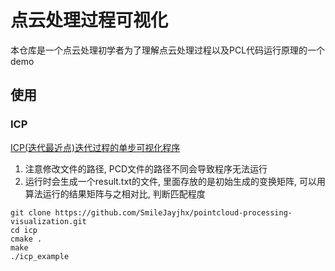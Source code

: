# 点云处理过程可视化

本仓库是一个点云处理初学者为了理解点云处理过程以及PCL代码运行原理的一个demo



## 使用

### ICP

[ICP(迭代最近点)迭代过程的单步可视化程序](https://blog.csdn.net/SmileJayNew/article/details/135496381)

1. 注意修改文件的路径, PCD文件的路径不同会导致程序无法运行
2. 运行时会生成一个result.txt的文件, 里面存放的是初始生成的变换矩阵, 可以用算法运行的结果矩阵与之相对比, 判断匹配程度

```shell
git clone https://github.com/SmileJayjhx/pointcloud-processing-visualization.git
cd icp
cmake .
make
./icp_example
```

